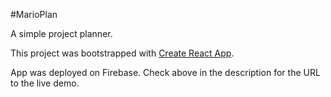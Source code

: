 #MarioPlan

A simple project planner.

This project was bootstrapped with [Create React App](https://github.com/facebookincubator/create-react-app).

App was deployed on Firebase. Check above in the description for the URL to the live demo.





